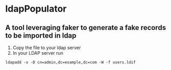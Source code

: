 # ldapPopulator
## A tool leveraging faker to generate a fake records to be imported in ldap
1. Copy the file to your ldap server
2. In your LDAP server run
```
ldapadd -x -D cn=admin,dc=example,dc=com -W -f users.ldif
```